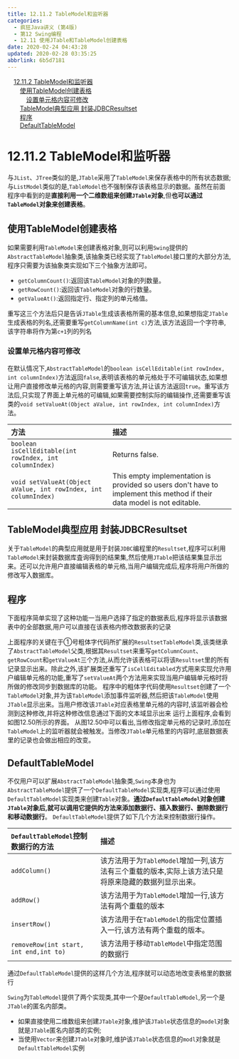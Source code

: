 ```yaml
---
title: 12.11.2 TableModel和监听器
categories: 
  - 疯狂Java讲义 (第4版)
  - 第12 Swing编程
  - 12.11 使用JTable和TableModel创建表格
date: 2020-02-24 04:43:28
updated: 2020-02-28 03:35:25
abbrlink: 6b5d7181
---
```

<div id='my_toc'><a href="/JavaReadingNotes/6b5d7181/#12-11-2-TableModel和监听器" class="header_1">12.11.2 TableModel和监听器</a>&nbsp;<br><a href="/JavaReadingNotes/6b5d7181/#使用TableModel创建表格" class="header_2">使用TableModel创建表格</a>&nbsp;<br><a href="/JavaReadingNotes/6b5d7181/#设置单元格内容可修改" class="header_3">设置单元格内容可修改</a>&nbsp;<br><a href="/JavaReadingNotes/6b5d7181/#TableModel典型应用-封装JDBCResultset" class="header_2">TableModel典型应用 封装JDBCResultset</a>&nbsp;<br><a href="/JavaReadingNotes/6b5d7181/#程序" class="header_2">程序</a>&nbsp;<br><a href="/JavaReadingNotes/6b5d7181/#DefaultTableModel" class="header_2">DefaultTableModel</a>&nbsp;<br></div>
<style>.header_1{margin-left: 1em;}.header_2{margin-left: 2em;}.header_3{margin-left: 3em;}.header_4{margin-left: 4em;}.header_5{margin-left: 5em;}.header_6{margin-left: 6em;}</style>
<!--more-->
<script>if (navigator.platform.search('arm')==-1){document.getElementById('my_toc').style.display = 'none';}var e,p = document.getElementsByTagName('p');while (p.length>0) {e = p[0];e.parentElement.removeChild(e);}</script>

<!--end-->
# 12.11.2 TableModel和监听器
与`JList`、`JTree`类似的是,`JTable`采用了`TableModel`来保存表格中的所有状态数据;与`ListModel`类似的是,`TableModel`也不强制保存该表格显示的数据。虽然在前面程序中看到的是**直接利用一个二维数组来创建`JTable`对象**,但**也可以通过`TableModel`对象来创建表格**。
## 使用TableModel创建表格
如果需要利用`TableModel`来创建表格对象,则可以利用`Swing`提供的`AbstractTableModel`抽象类,该抽象类已经实现了`TableModel`接口里的大部分方法,程序只需要为该抽象类实现如下三个抽象方法即可。
- `getColumnCount()`:返回该`TableModel`对象的列数量。
- `getRowCount()`:返回该`TableModel`对象的行数量。
- `getValueAt()`:返回指定行、指定列的单元格值。

重写这三个方法后只是告诉`JTable`生成该表格所需的基本信息,如果想指定`JTable`生成表格的列名,还需要重写`getColumnName(int c)`方法,该方法返回一个字符串,该字符串将作为第`c+1`列的列名
### 设置单元格内容可修改
在默认情况下,`AbstractTableModel`的`boolean isCellEditable(int rowIndex, int columnIndex)`方法返回`false`,表明该表格的单元格处于不可编辑状态,如果想让用户直接修改单元格的内容,则需要重写该方法,并让该方法返回`true`。重写该方法后,只实现了界面上单元格的可编辑,如果需要控制实际的编辑操作,还需要重写该类的`void setValueAt(Object aValue, int rowIndex, int columnIndex)`方法。


|方法|描述|
|:--|:--|
|`boolean isCellEditable(int rowIndex, int columnIndex)`|Returns false.|
|`void setValueAt(Object aValue, int rowIndex, int columnIndex)`|This empty implementation is provided so users don't have to implement this method if their data model is not editable.|

## TableModel典型应用 封装JDBCResultset
关于`TableModel`的典型应用就是用于封装`JDBC`编程里的`Resultset`,程序可以利用`TableModel`来封装数据库査询得到的结果集,然后使用`JTable`把该结果集显示岀来。还可以允许用户直接编辑表格的单元格,当用户编辑完成后,程序将用户所做的修改写入数据库。
## 程序
下面程序简单实现了这种功能一当用户选择了指定的数据表后,程序将显示该数据表中的全部数据,用户可以直接在该表格内修改数据表的记录



上面程序的关键在于①号粗体字代码所扩展的`ResultsetTableModel`类,该类继承了`AbstractTableModel`父类,根据其`Resultset`来重写`getColumnCount`、`getRowCount`和`getValueAt`三个方法,从而允许该表格可以将该`Resultset`里的所有记录显示出来。除此之外,该扩展类还重写了`isCellEditabled`方式用来实现允许用户编辑单元格的功能,重写了`setValueAt`两个方法用来实现当用户编辑单元格时将所做的修改同步到数据库的功能。
程序中的粗体字代码使用`Resultset`创建了一个`TableModel`对象,并为该`TableModel`添加事件监听器,然后把该`TableModel`使用`JTable`显示出来。当用户修改该`JTable`对应表格里单元格的内容时,该监听器会检测到这种修改,并将这种修改信息通过下面的文本域显示出来
运行上面程序,会看到如图12.50所示的界面。
从图12.50中可以看出,当修改指定单元格的记录时,添加在`TableModel`上的监听器就会被触发。当修改`JTable`单元格里的内容时,底层数据表里的记录也会做出相应的改变。
## DefaultTableModel
不仅用户可以扩展`AbstractTableModel`抽象类,`Swing`本身也为`AbstractTableModel`提供了一个`DefaultTableModel`实现类,程序可以通过使用`DefaultTableModel`实现类来创建`Table`对象。**通过`DefaultTableModel`对象创建`JTable`对象后,就可以调用它提供的方法来添加数据行、插入数据行、删除数据行和移动数据行**。
`DefaultTableModel`提供了如下几个方法来控制数据行操作。

|`DefaultTableModel`控制数据行的方法|描述|
|:---|:---|
|`addColumn()`|该方法用于为`TableModel`增加一列,该方法有三个重载的版本,实际上该方法只是将原来隐藏的数据列显示出来。|
|`addRow()`|该方法用于为`TableModel`增加一行,该方法有两个重载的版本|
|`insertRow()`|该方法用于在`TableModel`的指定位置插入一行,该方法有两个重载的版本。|
|`removeRow(int start, int end,int to)`|该方法用于移动`TableModel`中指定范围的数据行|


通过`DefaultTableModel`提供的这样几个方法,程序就可以动态地改变表格里的数据行

`Swing`为`TableModel`提供了两个实现类,其中一个是`DefaultTableModel`,另一个是`JTable`的匿名内部类。
- 如果直接使用二维数组来创建`JTable`对象,维护该`JTable`状态信息的`model`对象就是`JTable`匿名内部类的实例;
- 当使用`Vector`来创建`JTable`对象时,维护该`JTable`状态信息的`modl`对象就是`DefaultTableModel`实例
